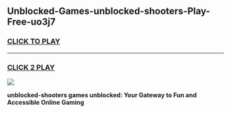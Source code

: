 
## Unblocked-Games-unblocked-shooters-Play-Free-uo3j7
<h3>
<a href="https://premium76.site?title=unblocked-shooters&ref=10A">CLICK TO PLAY</a></h3>
<hr>

<h3>
<a href="https://premium76.site?title=unblocked-shooters&ref=10A">CLICK 2 PLAY</a>
  
</h3>

<a href="https://premium76.site?title=unblocked-shooters&ref=10A"><img src="https://clearcache.store/games.png"></a>


**unblocked-shooters games unblocked: Your Gateway to Fun and Accessible Online Gaming**
